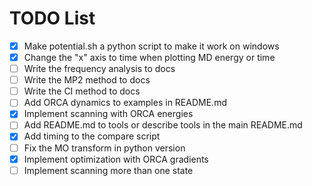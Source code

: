 # TODO List

- [x] Make potential.sh a python script to make it work on windows
- [x] Change the "x" axis to time when plotting MD energy or time
- [ ] Write the frequency analysis to docs
- [ ] Write the MP2 method to docs
- [ ] Write the CI method to docs
- [ ] Add ORCA dynamics to examples in README.md
- [x] Implement scanning with ORCA energies
- [ ] Add README.md to tools or describe tools in the main README.md
- [x] Add timing to the compare script
- [ ] Fix the MO transform in python version
- [x] Implement optimization with ORCA gradients
- [ ] Implement scanning more than one state
